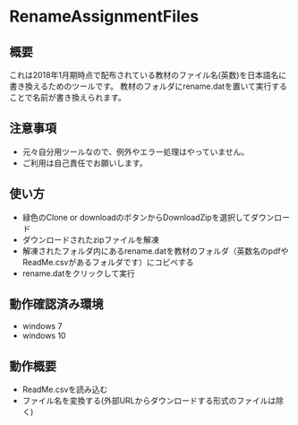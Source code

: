 # RenameAssignmentFiles

概要
------

これは2018年1月期時点で配布されている教材のファイル名(英数)を日本語名に書き換えるためのツールです。
教材のフォルダにrename.datを置いて実行することで名前が書き換えられます。

注意事項
-----

* 元々自分用ツールなので、例外やエラー処理はやっていません。
* ご利用は自己責任でお願いします。

使い方
-----

* 緑色のClone or downloadのボタンからDownloadZipを選択してダウンロード
* ダウンロードされたzipファイルを解凍
* 解凍されたフォルダ内にあるrename.datを教材のフォルダ（英数名のpdfやReadMe.csvがあるフォルダです）にコピペする
* rename.datをクリックして実行


動作確認済み環境
-------

* windows 7                                                                                                                                          
* windows 10
 
動作概要
-------

* ReadMe.csvを読み込む
* ファイル名を変換する(外部URLからダウンロードする形式のファイルは除く)

